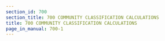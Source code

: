 ```yaml
---
section_id: 700
section_title: 700 COMMUNITY CLASSIFICATION CALCULATIONS
title: 700 COMMUNITY CLASSIFICATION CALCULATIONS
page_in_manual: 700-1
---
```

